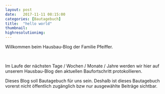 ```yaml
---
layout: post
date:   2017-11-11 08:15:00
categories: [Bautagebuch]
title:  "hello world"
thumbnail: 
highresolutionimg: 
---
```


<div class="entry-content">

Willkommen beim Hausbau-Blog der Familie Pfeiffer.

 

Im Laufe der nächsten Tage / Wochen / Monate / Jahre werden wir hier auf unserem Hausbau-Blog den aktuellen Baufortschritt protokollieren.

Dieses Blog soll Bautagebuch für uns sein. 
Deshalb ist dieses Bautagebuch vorerst nicht öffentlich zugänglich bzw nur ausgewählte Beiträge sichtbar.



</div><!-- .entry-content -->
